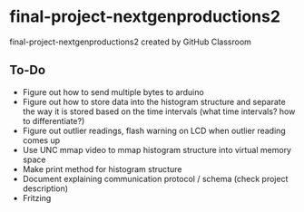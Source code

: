 # final-project-nextgenproductions2
final-project-nextgenproductions2 created by GitHub Classroom

## To-Do 
* Figure out how to send multiple bytes to arduino 
* Figure out how to store data into the histogram structure and separate the way it is stored based on the time intervals (what time intervals? how to differentiate?)
* Figure out outlier readings, flash warning on LCD when outlier reading comes up 
* Use UNC mmap video to mmap histogram structure into virtual memory space
* Make print method for histogram structure 
* Document explaining communication protocol / schema (check project description)
* Fritzing 
